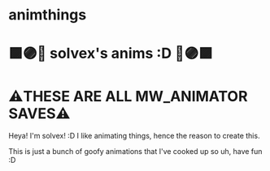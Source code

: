 # animthings
# 🟪🟣💜 solvex's anims :D 💜🟣🟪
# ⚠️THESE ARE ALL MW_ANIMATOR SAVES⚠️


Heya! I'm solvex! :D I like animating things, hence the reason to create this.

This is just a bunch of goofy animations that I've cooked up so uh, have fun :D
